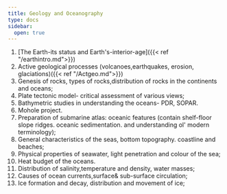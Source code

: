 ```yaml
---
title: Geology and Oceanography
type: docs
sidebar:
  open: true
---
```

1. [The Earth-its status and  Earth's-interior-age]({{< ref "/earthintro.md">}})
2. Active geological processes (volcanoes,earthquakes, erosion, glaciations)({{< ref "/Actgeo.md">}})
3. Genesis of rocks, types of rocks,distribution of rocks in the continents and oceans; 
4. Plate tectonic model- critical assessment of various views;
5. Bathymetric studies in understanding the oceans- PDR, SOPAR.
6. Mohole project. 
7. Preparation of submarine atlas: oceanic features (contain shelf-floor slope ridges. oceanic sedimentation. and 			understanding ol' modern terminology); 
8. General characteristics of the seas, bottom topography. coastline and beaches; 
9. Physical properties of seawater, light penetration and colour of the sea; 
10. Heat budget of the oceans. 
11. Distribution of salinity,temperature and density, water masses; 
12. Causes of ocean currents,surface& sub-surface circulation; 
13. Ice formation and decay, distribution and movement of ice;
